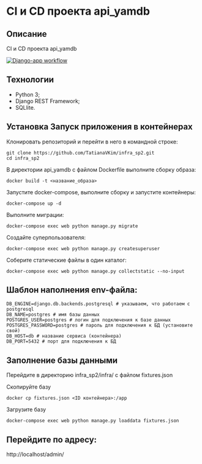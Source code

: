 # CI и CD проекта api_yamdb

## Описание

CI и CD проекта api_yamdb

[![Django-app workflow](https://github.com/TatianaVKim/yamdb_final/actions/workflows/yamdb_workflow.yml/badge.svg)](https://github.com/TatianaVKim/yamdb_final/actions/workflows/yamdb_workflow.yml)

## Технологии

- Python 3;
- Django REST Framework;
- SQLlite.

## Установка Запуск приложения в контейнерах

Клонировать репозиторий и перейти в него в командной строке:

```
git clone https://github.com/TatianaVKim/infra_sp2.git
cd infra_sp2
```

В директории api_yamdb с файлом Dockerfile выполните сборку образа:
```
docker build -t <название_образа>
```

Запустите docker-compose, выполните сборку и запустите контейнеры:
```
docker-compose up -d
```

Выполните миграции:
```
docker-compose exec web python manage.py migrate
```

Создайте суперпользователя:
```
docker-compose exec web python manage.py createsuperuser
```

Соберите статические файлы в один каталог:
```
docker-compose exec web python manage.py collectstatic --no-input
```

## Шаблон наполнения env-файла:

```
DB_ENGINE=django.db.backends.postgresql # указываем, что работаем с postgresql
DB_NAME=postgres # имя базы данных
POSTGRES_USER=postgres # логин для подключения к базе данных
POSTGRES_PASSWORD=postgres # пароль для подключения к БД (установите свой)
DB_HOST=db # название сервиса (контейнера)
DB_PORT=5432 # порт для подключения к БД
```

## Заполнение базы данными

Перейдите в директорию infra_sp2/infra/ с файлом fixtures.json

Скопируйте базу
```
docker cp fixtures.json <ID контейнера>:/app
```

Загрузите базу
```
docker-compose exec web python manage.py loaddata fixtures.json
```

## Перейдите по адресу:

http://localhost/admin/
